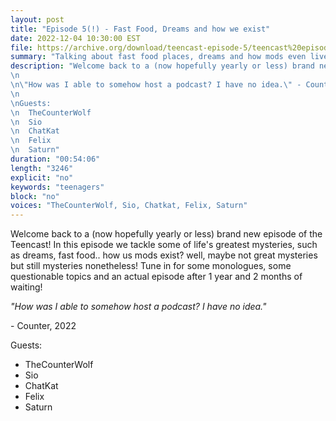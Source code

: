 ```yaml
---
layout: post
title: "Episode 5(!) - Fast Food, Dreams and how we exist"
date: 2022-12-04 10:30:00 EST
file: https://archive.org/download/teencast-episode-5/teencast%20episode%205.mp3
summary: "Talking about fast food places, dreams and how mods even live? This episode has it all!"
description: "Welcome back to a (now hopefully yearly or less) brand new episode of the Teencast! In this episode we tackle some of life's greatest mysteries, such as dreams, fast food.. how us mods exist? well, maybe not great mysteries but still mysteries nonetheless! Tune in for some monologues, some questionable topics and an actual episode after 1 year and 2 months of waiting!
\n
\n\"How was I able to somehow host a podcast? I have no idea.\" - Counter 2022
\n
\nGuests:
\n  TheCounterWolf
\n  Sio
\n  ChatKat
\n  Felix
\n  Saturn"
duration: "00:54:06" 
length: "3246"
explicit: "no" 
keywords: "teenagers"
block: "no" 
voices: "TheCounterWolf, Sio, Chatkat, Felix, Saturn"
---
```



Welcome back to a (now hopefully yearly or less) brand new episode of the Teencast! In this episode we tackle some of life's greatest mysteries, such as dreams, fast food.. how us mods exist? well, maybe not great mysteries but still mysteries nonetheless! Tune in for some monologues, some questionable topics and an actual episode after 1 year and 2 months of waiting!

*"How was I able to somehow host a podcast? I have no idea."*

\- Counter, 2022

Guests:
- TheCounterWolf
- Sio
- ChatKat
- Felix
- Saturn

